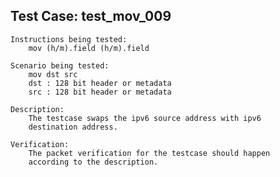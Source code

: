 Test Case: test_mov_009
-----------------------

	Instructions being tested:
		mov (h/m).field (h/m).field

	Scenario being tested:
		mov dst src
		dst : 128 bit header or metadata
		src : 128 bit header or metadata

	Description:
		The testcase swaps the ipv6 source address with ipv6
		destination address.

	Verification:
		The packet verification for the testcase should happen
		according to the description.